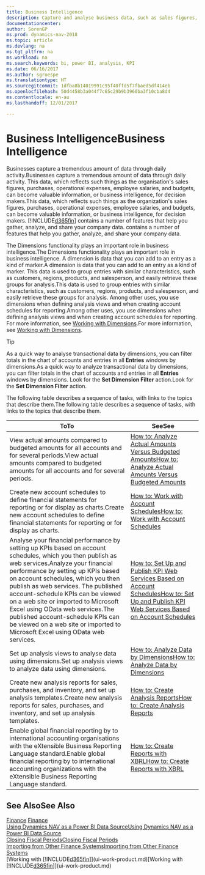 ```yaml
---
title: Business Intelligence
description: Capture and analyse business data, such as sales figures, purchases, operational expenses, employee salaries, and budgets, that can be valuable information for business intelligence or for decision making.
documentationcenter: 
author: SorenGP
ms.prod: dynamics-nav-2018
ms.topic: article
ms.devlang: na
ms.tgt_pltfrm: na
ms.workload: na
ms.search.keywords: bi, power BI, analysis, KPI
ms.date: 06/16/2017
ms.author: sgroespe
ms.translationtype: HT
ms.sourcegitcommit: 1dfba8b14019991c95f40ffd5f7fbaed5df414eb
ms.openlocfilehash: 50d4458b3a044f7c65c29b9b3960ba3f10cba8d4
ms.contentlocale: en-au
ms.lasthandoff: 12/01/2017

---
```

# <a name="business-intelligence"></a><span data-ttu-id="8e15b-103">Business Intelligence</span><span class="sxs-lookup"><span data-stu-id="8e15b-103">Business Intelligence</span></span>
<span data-ttu-id="8e15b-104">Businesses capture a tremendous amount of data through daily activity.</span><span class="sxs-lookup"><span data-stu-id="8e15b-104">Businesses capture a tremendous amount of data through daily activity.</span></span> <span data-ttu-id="8e15b-105">This data, which reflects such things as the organisation's sales figures, purchases, operational expenses, employee salaries, and budgets, can become valuable information, or business intelligence, for decision makers.</span><span class="sxs-lookup"><span data-stu-id="8e15b-105">This data, which reflects such things as the organization's sales figures, purchases, operational expenses, employee salaries, and budgets, can become valuable information, or business intelligence, for decision makers.</span></span> [!INCLUDE[d365fin](includes/d365fin_md.md)]<span data-ttu-id="8e15b-106"> contains a number of features that help you gather, analyze, and share your company data.</span><span class="sxs-lookup"><span data-stu-id="8e15b-106"> contains a number of features that help you gather, analyze, and share your company data.</span></span>

<span data-ttu-id="8e15b-107">The Dimensions functionality plays an important role in business intelligence.</span><span class="sxs-lookup"><span data-stu-id="8e15b-107">The Dimensions functionality plays an important role in business intelligence.</span></span> <span data-ttu-id="8e15b-108">A dimension is data that you can add to an entry as a kind of marker.</span><span class="sxs-lookup"><span data-stu-id="8e15b-108">A dimension is data that you can add to an entry as a kind of marker.</span></span> <span data-ttu-id="8e15b-109">This data is used to group entries with similar characteristics, such as customers, regions, products, and salesperson, and easily retrieve these groups for analysis.</span><span class="sxs-lookup"><span data-stu-id="8e15b-109">This data is used to group entries with similar characteristics, such as customers, regions, products, and salesperson, and easily retrieve these groups for analysis.</span></span> <span data-ttu-id="8e15b-110">Among other uses, you use dimensions  when defining analysis views and when creating account schedules for reporting.</span><span class="sxs-lookup"><span data-stu-id="8e15b-110">Among other uses, you use dimensions  when defining analysis views and when creating account schedules for reporting.</span></span> <span data-ttu-id="8e15b-111">For more information, see [Working with Dimensions](finance-dimensions.md).</span><span class="sxs-lookup"><span data-stu-id="8e15b-111">For more information, see [Working with Dimensions](finance-dimensions.md).</span></span>

> [!TIP]
> <span data-ttu-id="8e15b-112">As a quick way to analyse transactional data by dimensions, you can filter totals in the chart of accounts and entries in all **Entries** windows by dimensions.</span><span class="sxs-lookup"><span data-stu-id="8e15b-112">As a quick way to analyze transactional data by dimensions, you can filter totals in the chart of accounts and entries in all **Entries** windows by dimensions.</span></span> <span data-ttu-id="8e15b-113">Look for the **Set Dimension Filter** action.</span><span class="sxs-lookup"><span data-stu-id="8e15b-113">Look for the **Set Dimension Filter** action.</span></span>  

<span data-ttu-id="8e15b-114">The following table describes a sequence of tasks, with links to the topics that describe them.</span><span class="sxs-lookup"><span data-stu-id="8e15b-114">The following table describes a sequence of tasks, with links to the topics that describe them.</span></span>  

| <span data-ttu-id="8e15b-115">To</span><span class="sxs-lookup"><span data-stu-id="8e15b-115">To</span></span> | <span data-ttu-id="8e15b-116">See</span><span class="sxs-lookup"><span data-stu-id="8e15b-116">See</span></span> |
| --- | --- |
|<span data-ttu-id="8e15b-117">View actual amounts compared to budgeted amounts for all accounts and for several periods.</span><span class="sxs-lookup"><span data-stu-id="8e15b-117">View actual amounts compared to budgeted amounts for all accounts and for several periods.</span></span>|[<span data-ttu-id="8e15b-118">How to: Analyze Actual Amounts Versus Budgeted Amounts</span><span class="sxs-lookup"><span data-stu-id="8e15b-118">How to: Analyze Actual Amounts Versus Budgeted Amounts</span></span>](bi-how-analyze-actual-versus-budget.md)|
|<span data-ttu-id="8e15b-119">Create new account schedules to define financial statements for reporting or for display as charts.</span><span class="sxs-lookup"><span data-stu-id="8e15b-119">Create new account schedules to define financial statements for reporting or for display as charts.</span></span>|[<span data-ttu-id="8e15b-120">How to: Work with Account Schedules</span><span class="sxs-lookup"><span data-stu-id="8e15b-120">How to: Work with Account Schedules</span></span>](bi-how-work-account-schedule.md)|
|<span data-ttu-id="8e15b-121">Analyse your financial performance by setting up KPIs based on account schedules, which you then publish as web services.</span><span class="sxs-lookup"><span data-stu-id="8e15b-121">Analyze your financial performance by setting up KPIs based on account schedules, which you then publish as web services.</span></span> <span data-ttu-id="8e15b-122">The published account-schedule KPIs can be viewed on a web site or imported to Microsoft Excel using OData web services.</span><span class="sxs-lookup"><span data-stu-id="8e15b-122">The published account-schedule KPIs can be viewed on a web site or imported to Microsoft Excel using OData web services.</span></span>|[<span data-ttu-id="8e15b-123">How to: Set Up and Publish KPI Web Services Based on Account Schedules</span><span class="sxs-lookup"><span data-stu-id="8e15b-123">How to: Set Up and Publish KPI Web Services Based on Account Schedules</span></span>](bi-how-to-set-up-and-publish-kpi-web-services-based-on-account-schedules.md)|
|<span data-ttu-id="8e15b-124">Set up analysis views to analyse data using dimensions.</span><span class="sxs-lookup"><span data-stu-id="8e15b-124">Set up analysis views to analyze data using dimensions.</span></span>|[<span data-ttu-id="8e15b-125">How to: Analyze Data by Dimensions</span><span class="sxs-lookup"><span data-stu-id="8e15b-125">How to: Analyze Data by Dimensions</span></span>](bi-how-analyze-data-dimension.md)|
|<span data-ttu-id="8e15b-126">Create new analysis reports for sales, purchases, and inventory, and set up analysis templates.</span><span class="sxs-lookup"><span data-stu-id="8e15b-126">Create new analysis reports for sales, purchases, and inventory, and set up analysis templates.</span></span>|[<span data-ttu-id="8e15b-127">How to: Create Analysis Reports</span><span class="sxs-lookup"><span data-stu-id="8e15b-127">How to: Create Analysis Reports</span></span>](bi-how-create-analysis-views-reports.md)|
|<span data-ttu-id="8e15b-128">Enable global financial reporting by to international accounting organisations with the eXtensible Business Reporting Language standard.</span><span class="sxs-lookup"><span data-stu-id="8e15b-128">Enable global financial reporting by to international accounting organizations with the eXtensible Business Reporting Language standard.</span></span>|[<span data-ttu-id="8e15b-129">How to: Create Reports with XBRL</span><span class="sxs-lookup"><span data-stu-id="8e15b-129">How to: Create Reports with XBRL</span></span>](bi-create-reports-with-xbrl.md)|

## <a name="see-also"></a><span data-ttu-id="8e15b-130">See Also</span><span class="sxs-lookup"><span data-stu-id="8e15b-130">See Also</span></span>
<span data-ttu-id="8e15b-131">[Finance](finance.md)  </span><span class="sxs-lookup"><span data-stu-id="8e15b-131">[Finance](finance.md)  </span></span>  
[<span data-ttu-id="8e15b-132">Using Dynamics NAV as a Power BI Data Source</span><span class="sxs-lookup"><span data-stu-id="8e15b-132">Using Dynamics NAV as a Power BI Data Source</span></span>](across-how-use-financials-data-source-powerbi.md)  
[<span data-ttu-id="8e15b-133">Closing Fiscal Periods</span><span class="sxs-lookup"><span data-stu-id="8e15b-133">Closing Fiscal Periods</span></span>](year-close-years-periods.md)  
[<span data-ttu-id="8e15b-134">Importing from Other Finance Systems</span><span class="sxs-lookup"><span data-stu-id="8e15b-134">Importing from Other Finance Systems</span></span>](upload-data.md)  
<span data-ttu-id="8e15b-135">[Working with [!INCLUDE[d365fin](includes/d365fin_md.md)]](ui-work-product.md)</span><span class="sxs-lookup"><span data-stu-id="8e15b-135">[Working with [!INCLUDE[d365fin](includes/d365fin_md.md)]](ui-work-product.md)</span></span>

